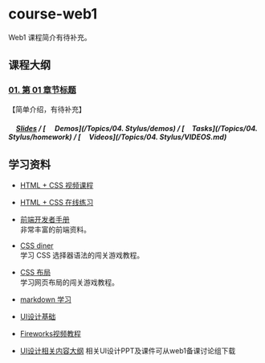 # course-web1
Web1 课程简介有待补充。


## 课程大纲
### [01. 第 01 章节标题](*)

【简单介绍，有待补充】

##### [<img src="https://raw.githubusercontent.com/TelerikAcademy/Common/master/icons/presentation.png" height="15" />Slides](*) / [<img src="https://raw.githubusercontent.com/TelerikAcademy/Common/master/icons/code.png" height="15"> Demos](/Topics/04. Stylus/demos) / [<img src="https://raw.githubusercontent.com/TelerikAcademy/Common/master/icons/homework.png" height="15">Tasks](/Topics/04. Stylus/homework) / [<img src="https://raw.githubusercontent.com/TelerikAcademy/Common/master/icons/video.png" height="13"> Videos](/Topics/04. Stylus/VIDEOS.md)


## 学习资料

- [HTML + CSS 视频课程<img src="https://raw.githubusercontent.com/TelerikAcademy/Common/master/icons/video.png" height="13">](http://edu.51cto.com/course/course_id-3116.html)

- [HTML + CSS 在线练习](http://www.imooc.com/learn/9)  
  
- [前端开发者手册](http://wiki.jikexueyuan.com/project/fedHandlebook/)  
  非常丰富的前端资料。

- [CSS diner](http://flukeout.github.io/)  
  学习 CSS 选择器语法的闯关游戏教程。

- [CSS 布局](http://zh.learnlayout.com/)  
  学习网页布局的闯关游戏教程。

- [markdown 学习](http://edu.51cto.com/course/course_id-7772.html)
- [UI设计基础](http://www.edu2act.cn/course/UI-she-ji/1_1/?fromsystem=frontendWeb)
- [Fireworks视频教程](http://edu.51cto.com/course/course_id-714.html)
- [UI设计相关内容大纲](http://www.processon.com/view/5837d626e4b0b0c8d7a8d8fb)
  相关UI设计PPT及课件可从web1备课讨论组下载



